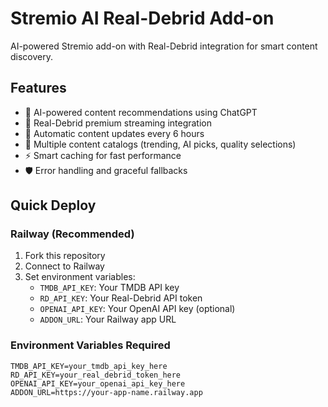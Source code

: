 # Stremio AI Real-Debrid Add-on

AI-powered Stremio add-on with Real-Debrid integration for smart content discovery.

## Features

- 🤖 AI-powered content recommendations using ChatGPT
- 💎 Real-Debrid premium streaming integration
- 🔄 Automatic content updates every 6 hours
- 📱 Multiple content catalogs (trending, AI picks, quality selections)
- ⚡ Smart caching for fast performance
- 🛡️ Error handling and graceful fallbacks

## Quick Deploy

### Railway (Recommended)
1. Fork this repository
2. Connect to Railway
3. Set environment variables:
   - `TMDB_API_KEY`: Your TMDB API key
   - `RD_API_KEY`: Your Real-Debrid API token
   - `OPENAI_API_KEY`: Your OpenAI API key (optional)
   - `ADDON_URL`: Your Railway app URL

### Environment Variables Required

```env
TMDB_API_KEY=your_tmdb_api_key_here
RD_API_KEY=your_real_debrid_token_here
OPENAI_API_KEY=your_openai_api_key_here
ADDON_URL=https://your-app-name.railway.app
